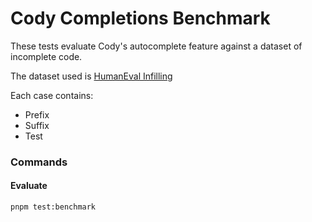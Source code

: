 # Cody Completions Benchmark

These tests evaluate Cody's autocomplete feature against a dataset of incomplete code.

The dataset used is [HumanEval Infilling](https://github.com/openai/human-eval-infilling)

Each case contains:

- Prefix
- Suffix
- Test

### Commands

#### Evaluate

```
pnpm test:benchmark
```

